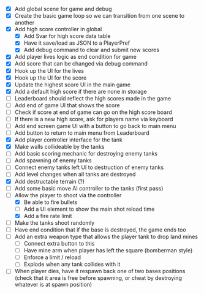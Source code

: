 - [x] Add global scene for game and debug
- [x] Create the basic game loop so we can transition from one scene to another
- [x] Add high score controller in global 
	- [x] Add Svar for high score data table
	- [x] Have it save/load as JSON to a PlayerPref
	- [x] Add debug command to clear and submit new scores
- [x] Add player lives logic as end condition for game
- [x] Add score that can be changed via debug command
- [x] Hook up the UI for the lives 
- [x] Hook up the UI for the score
- [x] Update the highest score UI in the main game 
- [x] Add a default high score if there are none in storage
- [ ] Leaderboard should reflect the high scores made in the game
- [ ] Add end of game UI that shows the score
- [ ] Check if score at end of game can go on the high score board
- [ ] If there is a new high score, ask for players name via keyboard 
- [ ] Add end screen game UI with a button to go back to main menu
- [ ] Add button to return to main menu from Leaderboard 
- [x] Add player controller interface for the tank
- [x] Make walls collideable by the tanks
- [ ] Add basic scoring mechanic for destroying enemy tanks
- [ ] Add spawning of enemy tanks
- [ ] Connect enemy tanks left UI to destruction of enemy tanks
- [ ] Add level changes when all tanks are destroyed
- [x] Add destructable terrain (?)
- [ ] Add some basic move AI controller to the tanks (first pass)
- [ ] Allow the player to shoot via the controller
    - [x] Be able to fire bullets 
    - [ ] Add a UI element to show the main shot reload time
    - [x] Add a fire rate limit
- [ ] Make the tanks shoot randomly
- [ ] Have end condition that if the base is destroyed, the game ends too
- [ ] Add an extra weapon type that allows the player tank to drop land mines
	- [ ] Connect extra button to this
	- [ ] Have mine arm when player has left the square (bomberman style)
	- [ ] Enforce a limit / reload 
	- [ ] Explode when any tank collides with it
- [ ] When player dies, have it respawn back one of two bases positions (check that it area is free before spawning, or cheat by destroying whatever is at spawn position)